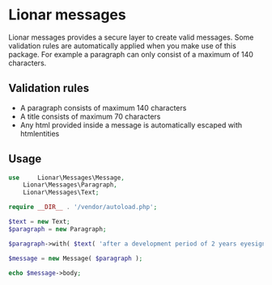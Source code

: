 # Lionar messages

Lionar messages provides a secure layer to create valid messages. Some validation rules are
automatically applied when you make use of this package. For example a paragraph can only
consist of a maximum of 140 characters. 

## Validation rules

- A paragraph consists of maximum 140 characters
- A title consists of maximum 70 characters
- Any html provided inside a message is automatically escaped with htmlentities

## Usage

```php
use 	Lionar\Messages\Message,
	Lionar\Messages\Paragraph,
	Lionar\Messages\Text;

require __DIR__ . '/vendor/autoload.php';

$text = new Text;
$paragraph = new Paragraph;

$paragraph->with( $text( 'after a development period of 2 years eyesign is finally finished, have a look at it at http://eyesign.nl' ) );

$message = new Message( $paragraph );

echo $message->body;
```